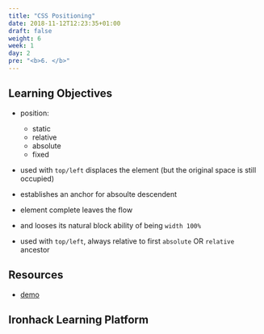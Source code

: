 ```yaml
---
title: "CSS Positioning"
date: 2018-11-12T12:23:35+01:00
draft: false
weight: 6
week: 1
day: 2
pre: "<b>6. </b>"
---
```


## Learning Objectives

- position: 
  - static
  - relative
  - absolute
  - fixed

- used with `top/left` displaces the element (but the original space is still occupied)
- establishes an anchor for absoulte descendent
- element complete leaves the flow
- and looses its natural block ability of being `width 100%`
- used with `top/left`, always relative to first `absolute` OR `relative` ancestor


## Resources

- [demo](http://www.webdevbydoing.com/whats-the-difference-between-static-relative-absolute-and-fixed-positioning/)

## Ironhack Learning Platform

